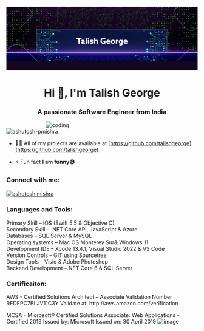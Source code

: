 


![logo](https://github.com/talishgeorge/talishgeorge/blob/main/PhotoRoom_20220905_130557_22.PNG)
<h1 align="center">Hi 👋, I'm Talish George</h1>
<h3 align="center">A passionate Software Engineer from India</h3>

<img align="right" alt="coding" width="400" src="https://user-images.githubusercontent.com/55389276/140866485-8fb1c876-9a8f-4d6a-98dc-08c4981eaf70.gif">

<p align="left"> <img src="https://komarev.com/ghpvc/?username=ashutosh-pmishra&label=Profile%20views&color=0e75b6&style=flat" alt="ashutosh-pmishra" /> </p>

- 👨‍💻 All of my projects are available at [https://github.com/talishgeorge](https://github.com/talishgeorge)

- ⚡ Fun fact **I am funny😅**

<h3 align="left">Connect with me:</h3>
<p align="left">
<a href="https://www.linkedin.com/in/talishgeorge/" target="blank"><img align="center" src="https://raw.githubusercontent.com/rahuldkjain/github-profile-readme-generator/master/src/images/icons/Social/linked-in-alt.svg" alt="ashutosh mishra" height="30" width="40" /></a>
</p>

<h3 align="left">Languages and Tools:</h3>
<p align="left"> 
       Primary Skill – iOS (Swift 5.5 & Objective C)
       <br>
       Secondary Skill – .NET Core API, JavaScript & Azure
       <br>
       Databases – SQL Server & MySQL
       <br>
       Operating systems – Mac OS Monterey Sur& Windows 11
       <br>
       Development IDE – Xcode 13.4.1, Visual Studio 2022 & VS Code
       <br>
       Version Controls – GIT using Sourcetree
       <br>
       Design Tools – Visio & Adobe Photoshop
       <br>
       Backend Development –.NET Core 6 & SQL Server
 </p>

<h3 align="left">Certificaiton:</h3>
<p aligin="left">
       AWS - Certified Solutions Architect – Associate
Validation Number REDEPC7BLJV11C3Y 
Validate at: http://aws.amazon.com/verification 

MCSA - Microsoft® Certified Solutions Associate: Web Applications - Certified 2019
Issued by: Microsoft Issued on: 30 April 2019
![image](https://user-images.githubusercontent.com/13655567/188354975-318e4deb-50e7-4d53-abfa-02d853ad2910.png)
 </p>
<br><br>


